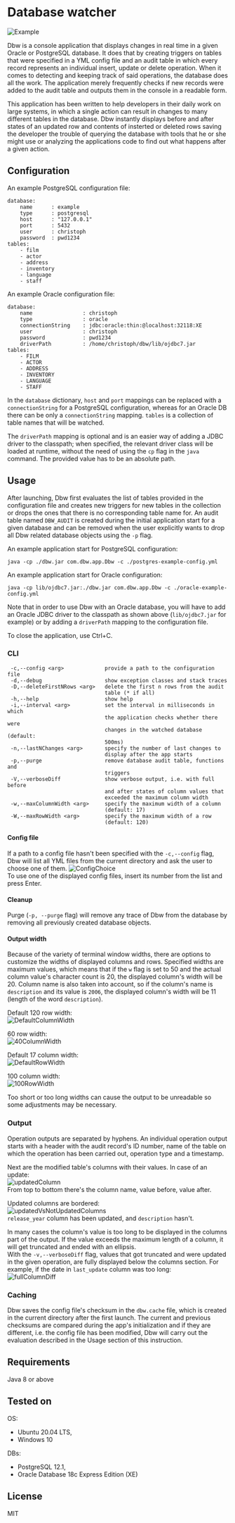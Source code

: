 # Database watcher

![Example](docs/operation_output.png)

Dbw is a console application that displays changes in real time in a given Oracle or PostgreSQL database. It does that by creating triggers on tables that were specified in a YML config file and an audit table in which every record represents an individual insert, update or delete operation. When it comes to detecting and keeping track of said operations, the database does all the work. The application merely frequently checks if new records were added to the audit table and outputs them in the console in a readable form. 

This application has been written to help developers in their daily work on large systems, in which a single action can result in changes to many different tables in the database. Dbw instantly displays before and after states of an updated row and contents of insterted or deleted rows saving the developer the trouble of querying the database with tools that he or she might use or analyzing the applications code to find out what happens after a given action. 

## Configuration

An example PostgreSQL configuration file:
```
database:
    name      : example
    type      : postgresql
    host      : "127.0.0.1"
    port      : 5432
    user      : christoph
    password  : pwd1234
tables:
    - film
    - actor
    - address
    - inventory
    - language
    - staff
```

An example Oracle configuration file:
```
database:
    name                : christoph
    type                : oracle
    connectionString    : jdbc:oracle:thin:@localhost:32118:XE
    user                : christoph
    password            : pwd1234
    driverPath          : /home/christoph/dbw/lib/ojdbc7.jar
tables:
    - FILM
    - ACTOR
    - ADDRESS
    - INVENTORY
    - LANGUAGE
    - STAFF
```

In the `database` dictionary, `host` and `port` mappings can be replaced with a `connectionString` for a PostgreSQL configuration, whereas for an Oracle DB there can be only a `connectionString` mapping. 
`tables` is a collection of table names that will be watched.

The `driverPath` mapping is optional and is an easier way of adding a JDBC driver to the classpath; when specified, the relevant driver class will be loaded at runtime, without the need of using the `cp` flag in the `java` command. The provided value has to be an absolute path. 

## Usage

After launching, Dbw first evaluates the list of tables provided in the configuration file and creates new triggers for new tables in the collection or drops the ones that there is no corresponding table name for. An audit table named `DBW_AUDIT` is created during the initial application start for a given database and can be removed when the user explicitly wants to drop all Dbw related database objects using the `-p` flag. 

An example application start for PostgreSQL configuration:
```
java -cp ./dbw.jar com.dbw.app.Dbw -c ./postgres-example-config.yml
```

An example application start for Oracle configuration:
```
java -cp lib/ojdbc7.jar:./dbw.jar com.dbw.app.Dbw -c ./oracle-example-config.yml
```

Note that in order to use Dbw with an Oracle database, you will have to add an Oracle JDBC driver to the classpath as shown above (`lib/ojdbc7.jar` for example) or by adding a `driverPath` mapping to the configuration file.

To close the application, use Ctrl+C.

### CLI

```
 -c,--config <arg>             provide a path to the configuration file
 -d,--debug                    show exception classes and stack traces
 -D,--deleteFirstNRows <arg>   delete the first n rows from the audit
                               table (* if all)
 -h,--help                     show help
 -i,--interval <arg>           set the interval in milliseconds in which
                               the application checks whether there were
                               changes in the watched database (default:
                               500ms)
 -n,--lastNChanges <arg>       specify the number of last changes to
                               display after the app starts
 -p,--purge                    remove database audit table, functions and
                               triggers
 -V,--verboseDiff              show verbose output, i.e. with full before
                               and after states of column values that
                               exceeded the maximum column width
 -w,--maxColumnWidth <arg>     specify the maximum width of a column
                               (default: 17)
 -W,--maxRowWidth <arg>        specify the maximum width of a row
                               (default: 120)
```

#### Config file

If a path to a config file hasn't been specified with the `-c,--config` flag, Dbw will list all YML files from the current directory and ask the user to choose one of them. 
![ConfigChoice](docs/config_choice.png)  
To use one of the displayed config files, insert its number from the list and press Enter.

#### Cleanup

Purge (`-p, --purge` flag) will remove any trace of Dbw from the database by removing all previously created database objects.

#### Output width

Because of the variety of terminal window widths, there are options to customize the widths of displayed columns and rows. Specified widths are maximum values, which means that if the `w` flag is set to 50 and the actual column value's character count is 20, the displayed column's width will be 20. Column name is also taken into account, so if the column's name is `description` and its value is `2006`, the displayed column's width will be 11 (length of the word `description`).

Default 120 row width:  
![DefaultColumnWidth](docs/120_row_width.png)

60 row width:  
![40ColumnWidth](docs/40_row_width.png)

Default 17 column width:  
![DefaultRowWidth](docs/17_column_width.png)

100 column width:  
![100RowWidth](docs/100_column_width.png)

Too short or too long widths can cause the output to be unreadable so some adjustments may be necessary. 

### Output

Operation outputs are separated by hyphens. An individual operation output starts with a header with the audit record's ID number, name of the table on which the operation has been carried out, operation type and a timestamp.

Next are the modified table's columns with their values. In case of an update:  
![updatedColumn](docs/updated_column.png)  
From top to bottom there's the column name, value before, value after. 

Updated columns are bordered:  
![updatedVsNotUpdatedColumns](docs/updated_vs_not_updated_columns.png)  
`release_year` column has been updated, and `description` hasn't.

In many cases the column's value is too long to be displayed in the columns part of the output. If the value exceeds the maximum length of a column, it will get truncated and ended with an ellipsis.  
With the `-v,--verboseDiff` flag, values that got truncated and were updated in the given operation, are fully displayed below the columns section. For example, if the date in `last_update` column was too long:  
![fullColumnDiff](docs/full_column_diff.png)

### Caching

Dbw saves the config file's checksum in the `dbw.cache` file, which is created in the current directory after the first launch. The current and previous checksums are compared during the app's initialization and if they are different, i.e. the config file has been modified, Dbw will carry out the evaluation described in the Usage section of this instruction. 

## Requirements

Java 8 or above

## Tested on

OS:  
  - Ubuntu 20.04 LTS, 
  - Windows 10

DBs:  
  - PostgreSQL 12.1,
  - Oracle Database 18c Express Edition (XE)

## License

MIT